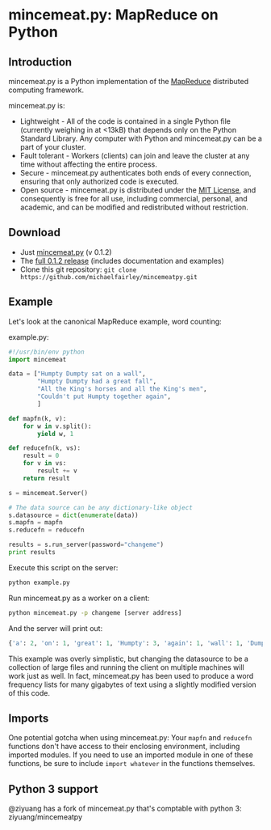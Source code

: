 mincemeat.py: MapReduce on Python
=================================

Introduction
------------
mincemeat.py is a Python implementation of the [MapReduce](http://en.wikipedia.org/wiki/Mapreduce) distributed computing framework.

mincemeat.py is:

* Lightweight - All of the code is contained in a single Python file (currently weighing in at <13kB) that depends only on the Python Standard Library. Any computer with Python and mincemeat.py can be a part of your cluster.
* Fault tolerant - Workers (clients) can join and leave the cluster at any time without affecting the entire process.
* Secure - mincemeat.py authenticates both ends of every connection, ensuring that only authorized code is executed.
* Open source - mincemeat.py is distributed under the [MIT License](http://en.wikipedia.org/wiki/Mit_license), and consequently is free for all use, including commercial, personal, and academic, and can be modified and redistributed without restriction.


Download
--------

* Just [mincemeat.py](https://raw.github.com/michaelfairley/mincemeatpy/master/mincemeat.py) (v 0.1.2)
* The [full 0.1.2 release](https://github.com/michaelfairley/mincemeatpy/zipball/v0.1.2) (includes documentation and examples)
* Clone this git repository: `git clone https://github.com/michaelfairley/mincemeatpy.git`

Example
-------

Let's look at the canonical MapReduce example, word counting:

example.py:

```python
#!/usr/bin/env python
import mincemeat

data = ["Humpty Dumpty sat on a wall",
        "Humpty Dumpty had a great fall",
        "All the King's horses and all the King's men",
        "Couldn't put Humpty together again",
        ]

def mapfn(k, v):
    for w in v.split():
        yield w, 1

def reducefn(k, vs):
    result = 0
    for v in vs:
        result += v
    return result

s = mincemeat.Server()

# The data source can be any dictionary-like object
s.datasource = dict(enumerate(data))
s.mapfn = mapfn
s.reducefn = reducefn

results = s.run_server(password="changeme")
print results
```

Execute this script on the server:

```bash
python example.py
```

Run mincemeat.py as a worker on a client:

```bash
python mincemeat.py -p changeme [server address]
```
And the server will print out:

```python
{'a': 2, 'on': 1, 'great': 1, 'Humpty': 3, 'again': 1, 'wall': 1, 'Dumpty': 2, 'men': 1, 'had': 1, 'all': 1, 'together': 1, "King's": 2, 'horses': 1, 'All': 1, "Couldn't": 1, 'fall': 1, 'and': 1, 'the': 2, 'put': 1, 'sat': 1} 
```

This example was overly simplistic, but changing the datasource to be a collection of large files and running the client on multiple machines will work just as well. In fact, mincemeat.py has been used to produce a word frequency lists for many gigabytes of text using a slightly modified version of this code.

Imports
-------

One potential gotcha when using mincemeat.py: Your `mapfn` and `reducefn` functions don't have access to their enclosing environment, including imported modules. If you need to use an imported module in one of these functions, be sure to include `import whatever` in the functions themselves.


Python 3 support
-------
@ziyuang has a fork of mincemeat.py that's comptable with python 3: ziyuang/mincemeatpy
